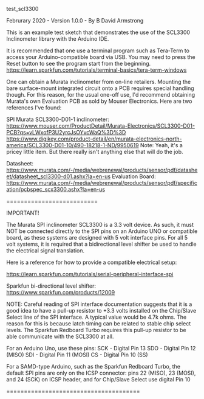 test_scl3300

Februrary 2020 - Version 1.0.0 - 
By B David Armstrong

This is an example test sketch that demonstrates the use of the SCL3300 Inclinometer library with the Arduino IDE.  

It is recommended that one use a terminal program such as Tera-Term to access your Arduino-compatible board via USB.  You may need to press the Reset button to see the program start from the beginning.
https://learn.sparkfun.com/tutorials/terminal-basics/tera-term-windows

One can obtain a Murata inclinometer from on-line retailers.  Mounting the bare surface-mount integrated circuit onto a PCB requires special handling though. For this reason, for the usual one-off use, I'd recommend obtaining Murata's own Evaluation PCB as sold by Mouser Electronics.  Here are two references I've found:

SPI Murata SCL3300-D01-1 inclinometer: https://www.mouser.com/ProductDetail/Murata-Electronics/SCL3300-D01-PCB?qs=vLWxofP3U2yrcJsOYvcWaQ%3D%3D
https://www.digikey.com/product-detail/en/murata-electronics-north-america/SCL3300-D01-10/490-18218-1-ND/9950619
Note: Yeah, it's a pricey little item.  But there really isn't anything else that will do the job.

Datasheet: https://www.murata.com/-/media/webrenewal/products/sensor/pdf/datasheet/datasheet_scl3300-d01.ashx?la=en-us
Evaluation Board: https://www.murata.com/-/media/webrenewal/products/sensor/pdf/specification/pcbspec_scx3300.ashx?la=en-us

==========================

IMPORTANT!

The Murata SPI inclinometer SCL3300 is a 3.3 volt device.  As such, it must NOT be connected directly to the SPI pins on an Arduino UNO or compatible board, as these systems are designed with 5 volt interface pins.  For all 5 volt systems, it is required that a bidirectional level shifter be used to handle the electrical signal translation.

Here is a reference for how to provide a compatible electrical setup:

https://learn.sparkfun.com/tutorials/serial-peripheral-interface-spi

Sparkfun bi-directional level shifter: https://www.sparkfun.com/products/12009

NOTE: Careful reading of SPI interface documentation suggests that it is a good idea to have a pull-up resistor to +3.3 volts installed on the Chip/Slave Select line of the SPI interface.  A typical value would be 4.7k ohms.  The reason for this is because latch timing can be related to stable chip select levels.  The Sparkfun Redboard Turbo requires this pull-up resistor to be able communicate with the SCL3300 at all.

For an Arduino Uno, use these pins:
SCK - Digital Pin 13
SDO - Digital Pin 12 (MISO)
SDI - Digital Pin 11 (MOSI)
CS - Digital Pin 10  (SS)

For a SAMD-type Arduino, such as the Sparkfun Redboard Turbo, the default SPI pins are only on the ICSP connector:
pins 22 (MISO), 23 (MOSI), and 24 (SCK) on ICSP header, and for Chip/Slave Select use digital Pin 10

======================================
